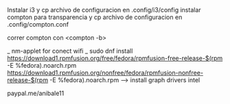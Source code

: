 Instalar i3 y cp archivo de configuracion en .config/i3/config
instalar compton para transparencia y cp archivo de configuracion en .config/compton.conf 

correr compton con <compton -b>

_ nm-applet for conect wifi
_ sudo dnf install https://download1.rpmfusion.org/free/fedora/rpmfusion-free-release-$(rpm -E %fedora).noarch.rpm https://download1.rpmfusion.org/nonfree/fedora/rpmfusion-nonfree-release-$(rpm -E %fedora).noarch.rpm --> install graph drivers intel

paypal.me/anibale11
